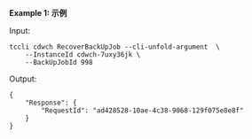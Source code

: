 **Example 1: 示例**



Input: 

```
tccli cdwch RecoverBackUpJob --cli-unfold-argument  \
    --InstanceId cdwch-7uxy36jk \
    --BackUpJobId 998
```

Output: 
```
{
    "Response": {
        "RequestId": "ad428528-10ae-4c38-9068-129f075e8e8f"
    }
}
```

